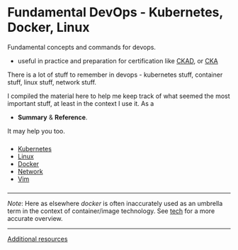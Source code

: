 # Fundamental DevOps - Kubernetes, Docker, Linux 

Fundamental concepts and commands for devops.
- useful in practice and preparation for certification like [CKAD](https://training.linuxfoundation.org/certification/certified-kubernetes-application-developer-ckad/), or
[CKA](https://training.linuxfoundation.org/certification/certified-kubernetes-administrator-cka/)

There is a lot of stuff to remember in devops
    - kubernetes stuff, container stuff, linux stuff, network stuff. 


I compiled the material here to help me keep track of what seemed the most important stuff, at least in the context I use it. As a
- **Summary** & **Reference**. 

It may help you too. 

###

- [Kubernetes](./cloud/devops/kubernetes/ref/)
- [Linux](./os/linux/)
- [Docker](./cloud/devops/docker)
- [Network](./network)
- [Vim](./editor/vim/vim.md)
###



----

*Note*: Here as elsewhere *docker* is often inaccurately used as an umbrella term in the context of container/image technology. 
     See [tech](./cloud/devops/docker/tech/tech.md) for a more accurate overview.

----

 [Additional resources](links.md)


